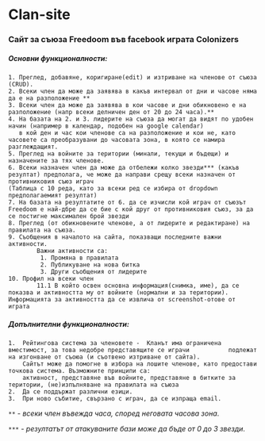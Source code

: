 # Clan-site

### Сайт за съюза Freedoom във facebook играта Colonizers

##### Основни функционалности:
    1. Преглед, добавяне, коригиране(edit) и изтриване на членове от съюза (CRUD).
    2. Всеки член да може да заявява в какъв интервал от дни и часове няма да е на разположение **
    3. Всеки член да може да заявява в кои часове и дни обикновено е на разположение (напр всеки делничен ден от 20 до 24 часа).** 
    4. На базата на 2. и 3. лидерите на съюза да могат да видят по удобен начин (например в календар, подобен на google calendar)
       в кой ден и час кои членове са на разположение и кои не, като часовете са преобразувани до часовата зона, в която се намира разглеждащият.
    5. Преглед на войните за територии (минали, текущи и бъдещи) и назначените за тях членове.
    6. Всеки назначен член да може да отбележи колко звезди*** (какъв резултат) предполага, че може да направи срещу всеки назначен от противниковия съюз играч
    (Таблица с 10 реда, като за всеки ред се избира от dropdown предполагаемият резултат)
    7. На базата на резултатите от 6. да се изчисли кой играч от съюзът Freedoom е най-дбре да се бие с кой друг от противниковия съюз, за да се постигне максимален брой звезди
    8. Преглед (от обикновените членове, а от лидерите и редактиране) на правилата на съюза.
    9. Съобщения в началото на сайта, показващи последните важни активности.
            Важни активности са:
             1. Промяна в правилата
             2. Публикуване на нова битка
             3. Други съобщения от лидерите
    10. Профил на всеки член
            11.1 В който освен основна информация(снимка, име), да се показва и активността му от войните (нормални и за територии). Информацията за активността да се извлича от screenshot-отове от играта

##### Допълнителни функционалности:
    1.  Рейтингова система за членовете -  Кланът има ограничена вместимост, за това недобре представящите се играчи           подлежат на изгонване от съоюа (и съотвено изтриване от сайта). 
        Сайтът може да помогне в избора на лошите членове, като предостави точкова система. Възможните принципи са:
        активност, представяне във войните, представяне в битките за територии, (не)изпълняване на правилата на съюза
    2.  Да се поддържат различни езици.
    3.  При ново събитие, свързано с играч, да се изпраща email.
          
 `**` -  *всеки член въвежда часа, според неговата часова зона*.
 
 `***` - *резултатът от атакуваните бази може да бъде от 0 до 3 звезди*.
